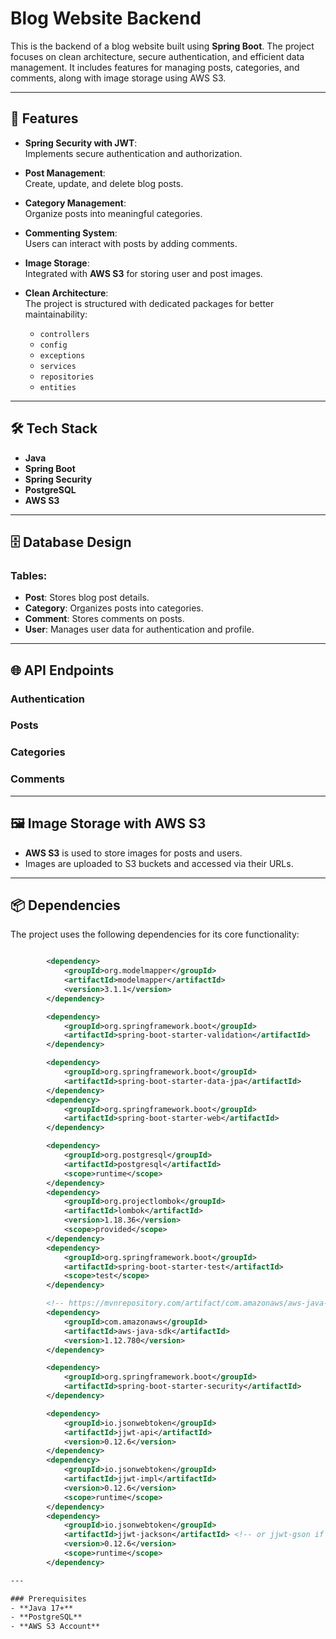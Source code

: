 # Blog Website Backend

This is the backend of a blog website built using **Spring Boot**. The project focuses on clean architecture, secure authentication, and efficient data management. It includes features for managing posts, categories, and comments, along with image storage using AWS S3.

---

## 🚀 Features

- **Spring Security with JWT**:  
  Implements secure authentication and authorization.
  
- **Post Management**:  
  Create, update, and delete blog posts.

- **Category Management**:  
  Organize posts into meaningful categories.

- **Commenting System**:  
  Users can interact with posts by adding comments.

- **Image Storage**:  
  Integrated with **AWS S3** for storing user and post images.

- **Clean Architecture**:  
  The project is structured with dedicated packages for better maintainability:
  - `controllers`  
  - `config`  
  - `exceptions`  
  - `services`  
  - `repositories`  
  - `entities`

---

## 🛠️ Tech Stack

- **Java**  
- **Spring Boot**  
- **Spring Security**  
- **PostgreSQL**  
- **AWS S3**  

---

## 🗄️ Database Design

### Tables:
- **Post**: Stores blog post details.  
- **Category**: Organizes posts into categories.  
- **Comment**: Stores comments on posts.  
- **User**: Manages user data for authentication and profile.

---

## 🌐 API Endpoints

### Authentication

### Posts

### Categories

### Comments

---

## 🖼️ Image Storage with AWS S3

- **AWS S3** is used to store images for posts and users.  
- Images are uploaded to S3 buckets and accessed via their URLs.

---

## 📦 Dependencies

The project uses the following dependencies for its core functionality:

```xml

		<dependency>
			<groupId>org.modelmapper</groupId>
			<artifactId>modelmapper</artifactId>
			<version>3.1.1</version>
		</dependency>

		<dependency>
			<groupId>org.springframework.boot</groupId>
			<artifactId>spring-boot-starter-validation</artifactId>
		</dependency>

		<dependency>
			<groupId>org.springframework.boot</groupId>
			<artifactId>spring-boot-starter-data-jpa</artifactId>
		</dependency>
		<dependency>
			<groupId>org.springframework.boot</groupId>
			<artifactId>spring-boot-starter-web</artifactId>
		</dependency>

		<dependency>
			<groupId>org.postgresql</groupId>
			<artifactId>postgresql</artifactId>
			<scope>runtime</scope>
		</dependency>
		<dependency>
			<groupId>org.projectlombok</groupId>
			<artifactId>lombok</artifactId>
			<version>1.18.36</version>
			<scope>provided</scope>
		</dependency>
		<dependency>
			<groupId>org.springframework.boot</groupId>
			<artifactId>spring-boot-starter-test</artifactId>
			<scope>test</scope>
		</dependency>

		<!-- https://mvnrepository.com/artifact/com.amazonaws/aws-java-sdk -->
		<dependency>
			<groupId>com.amazonaws</groupId>
			<artifactId>aws-java-sdk</artifactId>
			<version>1.12.780</version>
		</dependency>

		<dependency>
			<groupId>org.springframework.boot</groupId>
			<artifactId>spring-boot-starter-security</artifactId>
		</dependency>

		<dependency>
			<groupId>io.jsonwebtoken</groupId>
			<artifactId>jjwt-api</artifactId>
			<version>0.12.6</version>
		</dependency>
		<dependency>
			<groupId>io.jsonwebtoken</groupId>
			<artifactId>jjwt-impl</artifactId>
			<version>0.12.6</version>
			<scope>runtime</scope>
		</dependency>
		<dependency>
			<groupId>io.jsonwebtoken</groupId>
			<artifactId>jjwt-jackson</artifactId> <!-- or jjwt-gson if Gson is preferred -->
			<version>0.12.6</version>
			<scope>runtime</scope>
		</dependency>

---

### Prerequisites
- **Java 17+**  
- **PostgreSQL**  
- **AWS S3 Account**



